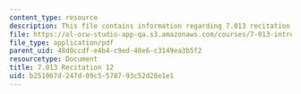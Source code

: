 ```yaml
---
content_type: resource
description: This file contains information regarding 7.013 recitation 12.
file: https://ol-ocw-studio-app-qa.s3.amazonaws.com/courses/7-013-introductory-biology-spring-2013/b251067d247d09c5578793c52d28e1e1_MIT7_013S12_Recitation_12.pdf
file_type: application/pdf
parent_uid: 48d0ccdf-e4b4-c9ed-48e6-c3149ea3b5f2
resourcetype: Document
title: 7.013 Recitation 12
uid: b251067d-247d-09c5-5787-93c52d28e1e1
---
```

